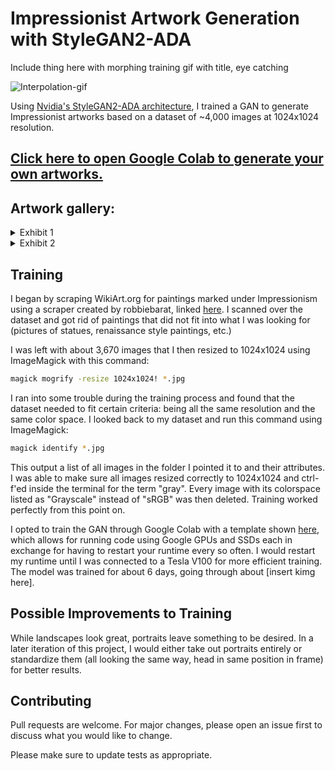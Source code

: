# Impressionist Artwork Generation with StyleGAN2-ADA

Include thing here with morphing training gif with title, eye catching

![Interpolation-gif](https://github.com/richvar/random-hosting-github-bypass/blob/main/interpolation_impression_movie.gif)


Using [Nvidia's StyleGAN2-ADA architecture](https://github.com/NVlabs/stylegan2-ada), I trained a GAN to generate Impressionist artworks based on a dataset of ~4,000 images at 1024x1024 resolution. 

## [Click here to open Google Colab to generate your own artworks.](https://colab.research.google.com/drive/1rmR026gTGRpxITKUvDGvfH_gi7zC2Bq7?usp=sharing)

## Artwork gallery:
<details>
  <summary>Exhibit 1</summary>
  
![Image](https://i.imgur.com/UhUqXIc.png)
</details>

<details>
  <summary>Exhibit 2</summary>
  
![Image](https://i.imgur.com/6MtJCG6.png)
</details>


## Training

I began by scraping WikiArt.org for paintings marked under Impressionism using a scraper created by robbiebarat, linked [here](https://github.com/robbiebarrat/art-DCGAN/blob/master/genre-scraper.py). I scanned over the dataset and got rid of paintings that did not fit into what I was looking for (pictures of statues, renaissance style paintings, etc.) 

I was left with about 3,670 images that I then resized to 1024x1024 using ImageMagick with this command:
```bash
magick mogrify -resize 1024x1024! *.jpg
```

I ran into some trouble during the training process and found that the dataset needed to fit certain criteria: being all the same resolution and the same color space. I looked back to my dataset and run this command using ImageMagick:
```bash
magick identify *.jpg
```

This output a list of all images in the folder I pointed it to and their attributes. I was able to make sure all images resized correctly to 1024x1024 and ctrl-f'ed inside the terminal for the term "gray". Every image with its colorspace listed as "Grayscale" instead of "sRGB" was then deleted. Training worked perfectly from this point on. 

I opted to train the GAN through Google Colab with a template shown [here](https://github.com/Hephyrius/Stylegan2-Ada-Google-Colab-Starter-Notebook), which allows for running code using Google GPUs and SSDs each in exchange for having to restart your runtime every so often. I would restart my runtime until I was connected to a Tesla V100 for more efficient training. The model was trained for about 6 days, going through about [insert kimg here].

## Possible Improvements to Training
While landscapes look great, portraits leave something to be desired. In a later iteration of this project, I would either take out portraits entirely or standardize them (all looking the same way, head in same position in frame) for better results. 

## Contributing
Pull requests are welcome. For major changes, please open an issue first to discuss what you would like to change.

Please make sure to update tests as appropriate.
